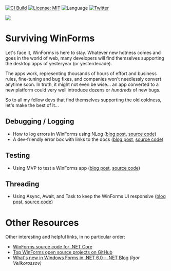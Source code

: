 [![CI Build](https://github.com/grantwinney/SurvivingWinForms/actions/workflows/dotnet.yml/badge.svg?branch=master)](https://github.com/grantwinney/SurvivingWinForms/actions/workflows/dotnet.yml)
[![License: MIT](https://img.shields.io/badge/License-MIT-green.svg)](https://opensource.org/licenses/MIT)
![Language](https://img.shields.io/github/languages/top/grantwinney/SurvivingWinForms.svg)
[![Twitter](https://img.shields.io/twitter/url/http/shields.io.svg)](https://twitter.com/intent/tweet?url=https%3A%2F%2Fgithub.com%2Fgrantwinney%2FSurvivingWinForms&text=We%27re%20stuck%20with%20it..%20let%27s%20make%20the%20best%20of%20it.&hashtags=winforms,csharp)

<img src="https://raw.githubusercontent.com/wiki/grantwinney/SurvivingWinForms/uploads/survival.jpg">

# Surviving WinForms

Let's face it, WinForms is here to stay. Whatever new hotness comes and goes in the world of web, many developers will find themselves supporting the desktop apps of yesteryear (or yesterdecade).

The apps work, representing thousands of hours of effort and business rules, fine-tuning and bug fixes, and companies won't needlessly convert anytime soon. In truth, it might not even be wise... an app converted to a new platform could very well introduce dozens or _hundreds_ of new bugs.

So to all my fellow devs that find themselves supporting the old coldness, let's make the best of it...

## Debugging / Logging

* How to log errors in WinForms using NLog ([blog post](https://grantwinney.com/log-errors-in-winforms-with-nlog/), [source code](https://github.com/grantwinney/SurvivingWinForms/tree/master/Debugging/Logging/NLogUtility))
* A dev-friendly error box with links to the docs ([blog post](https://grantwinney.com/the-helpful-exception-box/), [source code](https://github.com/grantwinney/SurvivingWinForms/tree/master/Debugging/Misc/MessageBoxForDevs))

## Testing 

* Using MVP to test a WinForms app ([blog post](https://grantwinney.com/its-possible-to-test-a-winforms-app-using-mvp/), [source code](https://github.com/grantwinney/SurvivingWinForms/tree/master/Testing/MVP))

## Threading

* Using Async, Await, and Task to keep the WinForms UI responsive ([blog post](https://grantwinney.com/using-async-await-and-task-to-keep-the-winforms-ui-more-responsive/), [source code](https://github.com/grantwinney/SurvivingWinForms/tree/master/Threading/AsyncAwait))

# Other Resources

Other interesting and helpful links, in no particular order:

* [WinForms source code for .NET Core](https://github.com/dotnet/winforms)
* [Top WinForms open source projects on GitHub](https://awesomeopensource.com/projects/winforms)
* [What's new in Windows Forms in .NET 6.0 - .NET Blog](https://devblogs.microsoft.com/dotnet/whats-new-in-windows-forms-in-net-6-0/) _(Igor Velikorossov)_
